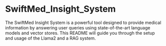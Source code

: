 # SwiftMed_Insight_System
The SwiftMed Insight System is a powerful tool designed to provide medical information by answering user queries using state-of-the-art language models and vector stores. This README will guide you through the setup and usage of the Llama2 and a RAG system.
